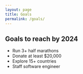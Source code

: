 ```yaml
---
layout: page
title: Goals
permalink: /goals/
---
```


## Goals to reach by 2024
- Run 3+ half marathons
- Donate at least $20,000
- Explore 15+ countries
- Staff software engineer
